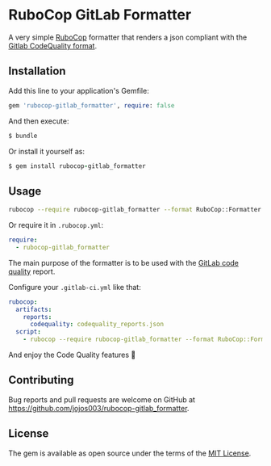 # RuboCop GitLab Formatter

A very simple [RuboCop](https://github.com/rubocop/rubocop) formatter that renders a json compliant with the [Gitlab CodeQuality format](https://docs.gitlab.com/ee/user/project/merge_requests/code_quality.html#implementing-a-custom-tool).

## Installation

Add this line to your application's Gemfile:

```ruby
gem 'rubocop-gitlab_formatter', require: false
```

And then execute:

```sh
$ bundle
```

Or install it yourself as:

```ruby
$ gem install rubocop-gitlab_formatter
```

## Usage

```sh
rubocop --require rubocop-gitlab_formatter --format RuboCop::Formatter::GitLabFormatter
```

Or require it in `.rubocop.yml`:

```yaml
require:
  - rubocop-gitlab_formatter
```

The main purpose of the formatter is to be used with the [GitLab code quality](https://docs.gitlab.com/ee/user/project/merge_requests/code_quality.html) report.

Configure your `.gitlab-ci.yml` like that:

```yaml
rubocop:
  artifacts:
    reports:
      codequality: codequality_reports.json
  script:
    - rubocop --require rubocop-gitlab_formatter --format RuboCop::Formatter::GitLabFormatter --out codequality_reports.json
```

And enjoy the Code Quality features :tada:

## Contributing

Bug reports and pull requests are welcome on GitHub at https://github.com/jojos003/rubocop-gitlab_formatter.

## License

The gem is available as open source under the terms of the [MIT License](https://opensource.org/licenses/MIT).
